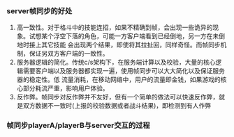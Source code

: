### server帧同步的好处
1. 高一致性。对于格斗中的技能连招，如果不精确到帧，会出现一些诡异的现象。试想某个浮空下落的角色，可能一方客户端看到已经倒地，另一方在未倒地时接上其它技能
会出现两个结果，即使将其拉扯回，同样奇怪。而帧同步机制，保证另双方客户端的一致性。
2. 服务器逻辑的简化。传统c/s架构下，在服务端计算以及校验，大量的核心逻辑需要客户端以及服务器都实现一遍，使用帧同步可以大大简化以及保证服务器的稳定性。低
流量消耗，在移动网络中，用户的流量即金钱，如果游戏的核心部分耗流严重，影响用户体验。
3. 反作弊。帧同步对反作弊并不友好，但有一个简单的做法可以快速反作弊，就是双方数据不一致时(上报的校验数据或者战斗结果)，即检测到有人作弊

### 帧同步playerA/playerB与server交互的过程

